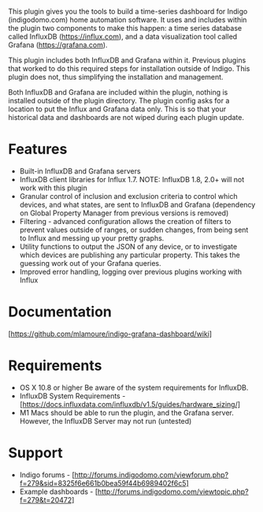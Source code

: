 This plugin gives you the tools to build a time-series dashboard for Indigo (indigodomo.com) home automation software. It uses and includes within the plugin two components to make this happen: a time series database called InfluxDB (https://influx.com), and a data visualization tool called Grafana (https://grafana.com).

This plugin includes both InfluxDB and Grafana within it. Previous plugins that worked to do this required steps for installation outside of Indigo. This plugin does not, thus simplifying the installation and management.

Both InfluxDB and Grafana are included within the plugin, nothing is installed outside of the plugin directory. The plugin config asks for a location to put the Influx and Grafana data only. This is so that your historical data and dashboards are not wiped during each plugin update.

# Features #
* Built-in InfluxDB and Grafana servers
* InfluxDB client libraries for Influx 1.7.  NOTE: InfluxDB 1.8, 2.0+ will not work with this plugin
* Granular control of inclusion and exclusion criteria to control which devices, and what states, are sent to InfluxDB and Grafana (dependency on Global Property Manager from previous versions is removed)
* Filtering - advanced configuration allows the creation of filters to prevent values outside of ranges, or sudden changes, from being sent to Influx and messing up your pretty graphs.
* Utility functions to output the JSON of any device, or to investigate which devices are publishing any particular property.  This takes the guessing work out of your Grafana queries.
* Improved error handling, logging over previous plugins working with Influx

# Documentation #
[https://github.com/mlamoure/indigo-grafana-dashboard/wiki]

# Requirements #
* OS X 10.8 or higher
Be aware of the system requirements for InfluxDB.
* InfluxDB System Requirements - [https://docs.influxdata.com/influxdb/v1.5/guides/hardware_sizing/]
* M1 Macs should be able to run the plugin, and the Grafana server.  However, the InfluxDB Server may not run (untested)

# Support #
* Indigo forums - [http://forums.indigodomo.com/viewforum.php?f=279&sid=8325f6e661b0bea59f44b6989402f6c5]
* Example dashboards - [http://forums.indigodomo.com/viewtopic.php?f=279&t=20472]
